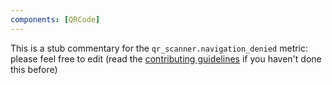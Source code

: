 ```yaml
---
components: [QRCode]
---
```


This is a stub commentary for the `qr_scanner.navigation_denied` metric: please feel free to edit (read the
[contributing guidelines](https://github.com/mozilla/glean-annotations/blob/main/CONTRIBUTING.md)
if you haven't done this before)

